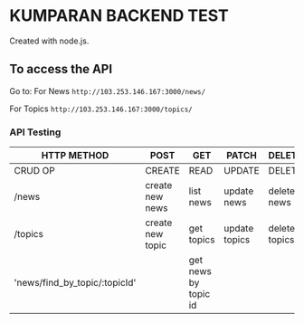 # KUMPARAN BACKEND TEST

Created with node.js.

## To access the API

Go to:
For News
`http://103.253.146.167:3000/news/`

For Topics
`http://103.253.146.167:3000/topics/`

### API Testing

| HTTP METHOD   | POST				| GET				| PATCH				| DELETE			|
|---------------|-------------------|-------------------|-------------------|-------------------|
| CRUD OP		| CREATE			| READ				| UPDATE			| DELETE			|
| /news			| create new news	| list news			| update news		| delete news		|
| /topics		| create new topic	| get topics		| update topics		| delete topics		|
|'news/find_by_topic/:topicId'|				| get news by topic id	|			|				|
